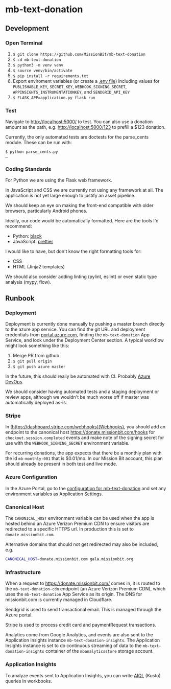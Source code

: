 # mb-text-donation

## Development

### Open Terminal

1. ```$ git clone https://github.com/MissionBit/mb-text-donation```
2. ```$ cd mb-text-donation```
3. ```$ python3 -m venv venv```
4. ```$ source venv/bin/activate```
5. ```$ pip install -r requirements.txt```
6. Export enviroment variables (or create a [.env file](https://pypi.org/project/python-dotenv/)) including values for ```PUBLISHABLE_KEY```, ```SECRET_KEY```, ```WEBHOOK_SIGNING_SECRET```, ```APPINSIGHTS_INSTRUMENTATIONKEY```, and ```SENDGRID_API_KEY```
7. ```$ FLASK_APP=application.py flask run```

### Test

Navigate to [http://localhost:5000/](http://localhost:5000/) to test. You can also use a donation
amount as the path, e.g. [http://localhost:5000/123](http://localhost:5000/123) to prefill a $123
donation.

Currently, the only automated tests are doctests for the parse_cents module. These can be run with:

```shell
$ python parse_cents.py
…
```

### Coding Standards

For Python we are using the Flask web framework.

In JavaScript and CSS we are currently not using any framework at all.
The application is not yet large enough to justify an asset pipeline.

We should keep an eye on making the front-end compatible with older
browsers, particularly Android phones.

Ideally, our code would be automatically formatted. Here are the tools
I'd recommend:

* Python: [black](https://github.com/ambv/black)
* JavaScript: [prettier](https://prettier.io/)

I would like to have, but don't know the right formatting tools for:

* CSS
* HTML (Jinja2 templates)

We should also consider adding linting (pylint, eslint) or even static type analysis (mypy, flow).

## Runbook

### Deployment

Deployment is currently done manually by pushing a master branch directly to the azure app
service. You can find the git URL and deployment credentials from
[portal.azure.com](https://portal.azure.com), finding the `mb-text-donation` App Service, and
look under the Deployment Center section. A typical workflow might look something like this:

1. Merge PR from github
2. ```$ git pull origin```
3. ```$ git push azure master```

In the future, this should really be automated with CI.
Probably [Azure DevOps](https://dev.azure.com/missionbit/).

We should consider having automated tests and a staging deployment or review
apps, although we wouldn't be much worse off if master was automatically
deployed as-is.

### Stripe

In [https://dashboard.stripe.com/webhooks](Webhooks), you should add an
endpoint to the canonical host <https://donate.missionbit.com/hooks> for
`checkout.session.completed` events and make note of the signing secret
for use with the `WEBHOOK_SIGNING_SECRET` environment variable.

For recurring donations, the app expects that there be a monthly plan
with the id `mb-monthly-001` that is $0.01/mo. In our Mission Bit account,
this plan should already be present in both test and live mode.

### Azure Configuration

In the Azure Portal, go to the
[configuration for mb-text-donation](https://portal.azure.com/#@missionbit.onmicrosoft.com/resource/subscriptions/650e19b6-59a7-4af5-b457-311d76080306/resourceGroups/www/providers/Microsoft.Web/sites/mb-text-donation/configuration)
and set any environment variables as Application Settings.

### Canonical Host

The ```CANONICAL_HOST``` environment variable can be used when the app is hosted behind
an Azure Verizon Premium CDN to ensure visitors are redirected to a specific HTTPS url.
In production this is set to `donate.missionbit.com`.

Alternative domains that should not get redirected may also be included, e.g.

```bash
CANONICAL_HOST=donate.missionbit.com gala.missionbit.org
```

### Infrastructure

When a request to <https://donate.missionbit.com/> comes in, it is routed to the
`mb-text-donation-cdn` endpoint (an Azure Verizon Premium CDN), which uses the
`mb-text-donation` App Service as its origin. The DNS for missionbit.com is currently
managed in Cloudflare.

Sendgrid is used to send transactional email. This is managed through the Azure portal.

Stripe is used to process credit card and paymentRequest transactions.

Analytics come from Google Analytics, and events are also sent to the Application Insights
instance `mb-text-donation-insights`. The Application Insights instance is set to do
continuous streaming of data to the `mb-text-donation-insights` container of the
`mbanalyticsstore` storage account.

### Application Insights

To analyze events sent to Application Insights, you can write
[AIQL](https://docs.microsoft.com/en-us/azure/kusto/query/) (Kusto) queries in workbooks.
